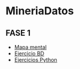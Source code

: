 # MineriaDatos

## FASE 1
- [Mapa mental](https://github.com/JaclynOrtiz/MineriaDatos/blob/main/MapaMental_1_1851895.pdf)
- [Ejercicio BD](https://github.com/DiegoRinconP/Mineria_de_datos/blob/main/Equipo_2-Ejercicio%20base%20de%20datos.pdf)
- [Ejercicios Python](https://github.com/JaclynOrtiz/MineriaDatos/blob/main/Ej_python_1851895.ipynb)
